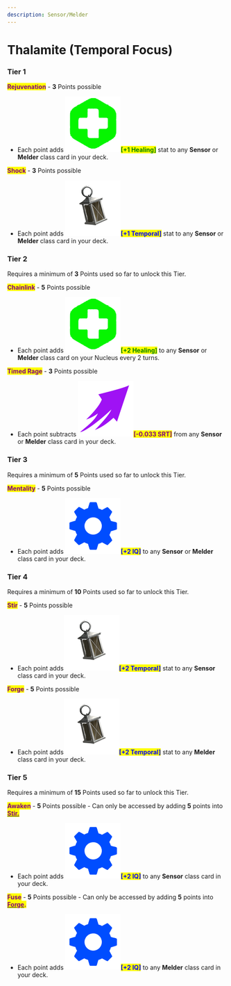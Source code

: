 ```yaml
---
description: Sensor/Melder
---
```


# Thalamite (Temporal Focus)

### Tier 1&#x20;

<mark style="color:purple;">**Rejuvenation**</mark> - **3** Points possible&#x20;

* Each point adds <img src="../../../../../../.gitbook/assets/Heal.png" alt="" data-size="line"><mark style="color:green;">**\[+1 Healing]**</mark> stat to any **Sensor** or **Melder** class card in your deck.

<mark style="color:purple;">**Shock**</mark> - **3** Points possible&#x20;

* Each point adds <img src="../../../../../../.gitbook/assets/Temoporal_Closed.png" alt="" data-size="line"><mark style="color:blue;">**\[+1 Temporal]**</mark> stat to any **Sensor** or **Melder** class card in your deck.

### Tier 2&#x20;

Requires a minimum of **3** Points used so far to unlock this Tier.

<mark style="color:purple;">**Chainlink**</mark> - **5** Points possible&#x20;

* Each point adds <img src="../../../../../../.gitbook/assets/Heal.png" alt="" data-size="line"><mark style="color:green;">**\[+2 Healing]**</mark> to any **Sensor** or **Melder** class card on your Nucleus every 2 turns.

<mark style="color:purple;">**Timed Rage**</mark> - **3** Points possible&#x20;

* Each point subtracts <img src="../../../../../../.gitbook/assets/SRT (1).png" alt="" data-size="line"><mark style="color:purple;">**\[-0.033 SRT]**</mark> from any **Sensor** or **Melder** class card in your deck.

### Tier 3&#x20;

Requires a minimum of **5** Points used so far to unlock this Tier.

<mark style="color:purple;">**Mentality**</mark> - **5** Points possible&#x20;

* Each point adds <img src="../../../../../../.gitbook/assets/IQ.png" alt="" data-size="line"><mark style="color:blue;">**\[+2 IQ]**</mark> to any **Sensor** or **Melder** class card in your deck.

### Tier 4

Requires a minimum of **10** Points used so far to unlock this Tier.

<mark style="color:purple;">**Stir**</mark> - **5** Points possible&#x20;

* Each point adds<img src="../../../../../../.gitbook/assets/Temoporal_Closed.png" alt="" data-size="line"><mark style="color:blue;">**\[+2 Temporal]**</mark> stat to any **Sensor** class card in your deck.

<mark style="color:purple;">**Forge**</mark> - **5** Points possible&#x20;

* Each point adds<img src="../../../../../../.gitbook/assets/Temoporal_Closed.png" alt="" data-size="line"><mark style="color:blue;">**\[+2 Temporal]**</mark> stat to any **Melder** class card in your deck.

### Tier 5

Requires a minimum of **15** Points used so far to unlock this Tier.

<mark style="color:purple;">**Awaken**</mark> - **5** Points possible - Can only be accessed by adding **5** points into [<mark style="color:purple;">**Stir.**</mark>](thalamite-temporal-focus.md#tier-4)&#x20;

* Each point adds <img src="../../../../../../.gitbook/assets/IQ.png" alt="" data-size="line"><mark style="color:blue;">**\[+2 IQ]**</mark> to any **Sensor** class card in your deck.

<mark style="color:purple;">**Fuse**</mark> - **5** Points possible - Can only be accessed by adding **5** points into [<mark style="color:purple;">**Forge**</mark>](thalamite-temporal-focus.md#tier-4)<mark style="color:purple;">**.**</mark>  &#x20;

* Each point adds <img src="../../../../../../.gitbook/assets/IQ.png" alt="" data-size="line"><mark style="color:blue;">**\[+2 IQ]**</mark> to any **Melder** class card in your deck.
